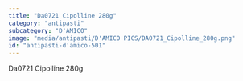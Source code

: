 ```yaml
---
title: "Da0721 Cipolline 280g"
category: "antipasti"
subcategory: "D'AMICO"
image: "media/antipasti/D'AMICO PICS/DA0721_Cipolline_280g.png"
id: "antipasti-d'amico-501"
---
```


Da0721 Cipolline 280g
